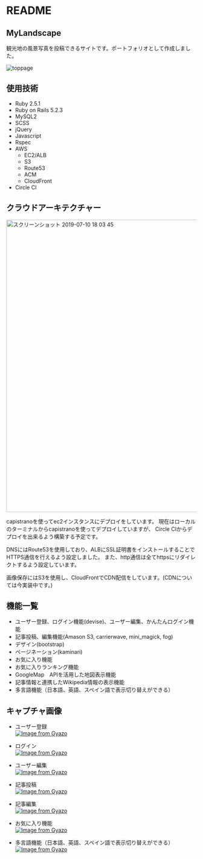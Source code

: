 # README

## MyLandscape
観光地の風景写真を投稿できるサイトです。ポートフォリオとして作成しました。  



![toppage](https://user-images.githubusercontent.com/48985869/60789921-3b652d00-a19b-11e9-8cb5-3c1c1ac39974.jpg)


## 使用技術
- Ruby 2.5.1
- Ruby on Rails 5.2.3
- MySQL2
- SCSS
- jQuery
- Javascript
- Rspec
- AWS
  - EC2/ALB
  - S3
  - Route53
  - ACM
  - CloudFront
- Circle CI

## クラウドアーキテクチャー
<img width="771" alt="スクリーンショット 2019-07-10 18 03 45" src="https://user-images.githubusercontent.com/48985869/60956129-23c5aa00-a33d-11e9-9c01-9613c1344332.png">


capistranoを使ってec2インスタンスにデプロイをしています。
現在はローカルのターミナルからcapistranoを使ってデプロイしていますが、
Circle CIからデプロイを出来るよう構築する予定です。

DNSにはRoute53を使用しており、ALBにSSL証明書をインストールすることでHTTPS通信を行えるよう設定しました。
また、http通信は全てhttpsにリダイレクトするよう設定しています。

画像保存にはS3を使用し、CloudFrontでCDN配信をしています。(CDNについては今実装中です。)



## 機能一覧

- ユーザー登録、ログイン機能(devise)、ユーザー編集、かんたんログイン機能
- 記事投稿、編集機能(Amason S3, carrierwave, mini_magick, fog)
- デザイン(bootstrap)
- ページネーション(kaminari)
- お気に入り機能
- お気に入りランキング機能
- GoogleMap　APIを活用した地図表示機能
- 記事情報と連携したWikipedia情報の表示機能
- 多言語機能（日本語、英語、スペイン語で表示切り替えができる）



## キャプチャ画像
   - ユーザー登録  
  [![Image from Gyazo](https://i.gyazo.com/34698a87acb5a88ba9ecbf582128784d.gif)](https://gyazo.com/34698a87acb5a88ba9ecbf582128784d)   
  
  
   - ログイン  
  [![Image from Gyazo](https://i.gyazo.com/a56dd3ad8e9c60dd0c494c5faaaba244.gif)](https://gyazo.com/a56dd3ad8e9c60dd0c494c5faaaba244)  
  
  
   - ユーザー編集     
  [![Image from Gyazo](https://i.gyazo.com/6cf61d7c793436a390dbae036da003cc.gif)](https://gyazo.com/6cf61d7c793436a390dbae036da003cc) 
  
  
   - 記事投稿  
  [![Image from Gyazo](https://i.gyazo.com/67d299181df264991fe49b487f6c1c7b.gif)](https://gyazo.com/67d299181df264991fe49b487f6c1c7b)  
  
  
   - 記事編集  
  [![Image from Gyazo](https://i.gyazo.com/b4cda037c2b334e5353c4ad4533cf551.gif)](https://gyazo.com/b4cda037c2b334e5353c4ad4533cf551)  
  

   - お気に入り機能  
  [![Image from Gyazo](https://i.gyazo.com/83840bb3308e4fecd9ec5523930e1d45.gif)](https://gyazo.com/83840bb3308e4fecd9ec5523930e1d45)  
  

   - 多言語機能（日本語、英語、スペイン語で表示切り替えができる）  
  [![Image from Gyazo](https://i.gyazo.com/17ae7afe07bc43359ee6e135dd008f14.gif)](https://gyazo.com/17ae7afe07bc43359ee6e135dd008f14)
  

